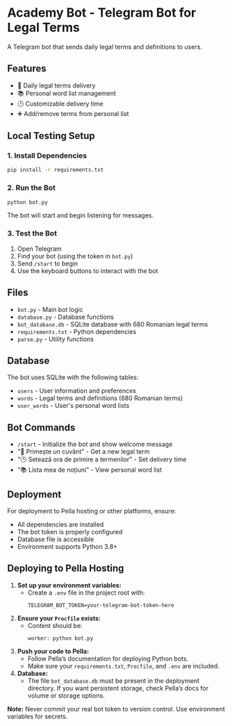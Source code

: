# Academy Bot - Telegram Bot for Legal Terms

A Telegram bot that sends daily legal terms and definitions to users.

## Features

- 📖 Daily legal terms delivery
- 📚 Personal word list management
- 🕒 Customizable delivery time
- ➕ Add/remove terms from personal list

## Local Testing Setup

### 1. Install Dependencies

```bash
pip install -r requirements.txt
```

### 2. Run the Bot

```bash
python bot.py
```

The bot will start and begin listening for messages.

### 3. Test the Bot

1. Open Telegram
2. Find your bot (using the token in `bot.py`)
3. Send `/start` to begin
4. Use the keyboard buttons to interact with the bot

## Files

- `bot.py` - Main bot logic
- `database.py` - Database functions
- `bot_database.db` - SQLite database with 680 Romanian legal terms
- `requirements.txt` - Python dependencies
- `parse.py` - Utility functions

## Database

The bot uses SQLite with the following tables:
- `users` - User information and preferences
- `words` - Legal terms and definitions (680 Romanian terms)
- `user_words` - User's personal word lists

## Bot Commands

- `/start` - Initialize the bot and show welcome message
- "📖 Primește un cuvânt" - Get a new legal term
- "🕒 Setează ora de primire a termenilor" - Set delivery time
- "📚 Lista mea de noțiuni" - View personal word list

## Deployment

For deployment to Pella hosting or other platforms, ensure:
- All dependencies are installed
- The bot token is properly configured
- Database file is accessible
- Environment supports Python 3.8+ 

## Deploying to Pella Hosting

1. **Set up your environment variables:**
   - Create a `.env` file in the project root with:
     ```
     TELEGRAM_BOT_TOKEN=your-telegram-bot-token-here
     ```
2. **Ensure your `Procfile` exists:**
   - Content should be:
     ```
     worker: python bot.py
     ```
3. **Push your code to Pella:**
   - Follow Pella’s documentation for deploying Python bots.
   - Make sure your `requirements.txt`, `Procfile`, and `.env` are included.
4. **Database:**
   - The file `bot_database.db` must be present in the deployment directory. If you want persistent storage, check Pella’s docs for volume or storage options.

**Note:** Never commit your real bot token to version control. Use environment variables for secrets. 